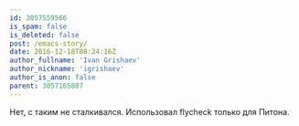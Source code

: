 ```yaml
---
id: 3057559566
is_spam: false
is_deleted: false
post: /emacs-story/
date: 2016-12-18T08:24:16Z
author_fullname: 'Ivan Grishaev'
author_nickname: 'igrishaev'
author_is_anon: false
parent: 3057165887
---
```


<p>Нет, с таким не сталкивался. Использовал flycheck только для Питона.</p>

